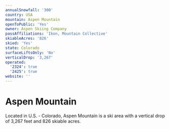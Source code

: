 ```yaml
---
annualSnowfall: '300'
country: USA
mountain: Aspen Mountain
openToPublic: 'Yes'
owner: Aspen Skiing Company
passAffiliations: 'Ikon, Mountain Collective'
skiableAcres: '826'
skied: 'Yes'
state: Colorado
surfaceLiftsOnly: 'No'
verticalDrop: '3,267'
operated:
  '2324': true
  '2425': true
website: ''
---
```



# Aspen Mountain

Located in U.S. - Colorado, Aspen Mountain is a ski area with a vertical drop of 3,267 feet and 826 skiable acres.
